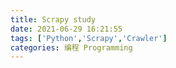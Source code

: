 ```yaml
---
title: Scrapy study
date: 2021-06-29 16:21:55
tags: ['Python','Scrapy','Crawler']
categories: 编程 Programming
---
```

